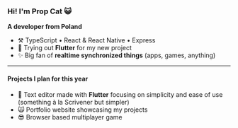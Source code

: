 ### Hi! I'm **Prop Cat** 😺
**A developer from Poland**

- ⚒️ TypeScript  •  React & React Native  •  Express
- 🌱 Trying out **Flutter** for my new project
- ✨ Big fan of **realtime synchronized things** (apps, games, anything)

---

#### Projects I plan for this year

- 📝 Text editor made with **Flutter** focusing on simplicity and ease of use (something à la Scrivener but simpler)
- 🙀 Portfolio website showcasing my projects
- 😎 Browser based multiplayer game
